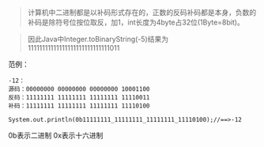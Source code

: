 >计算机中二进制都是以补码形式存在的，正数的反码补码都是本身，负数的补码是除符号位按位取反，加1，int长度为4byte占32位(1Byte=8bit)。

>因此Java中Integer.toBinaryString(-5)结果为11111111111111111111111111111011

范例：
```
-12：
源码：00000000 00000000 00000000 10001100
反码：11111111 11111111 11111111 11110011
补码：11111111 11111111 11111111 11110100

System.out.println(0b11111111_11111111_11111111_11110100);//==>-12
```

0b表示二进制
0x表示十六进制